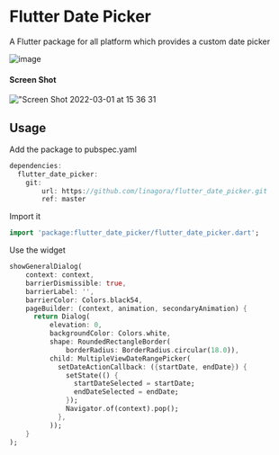 # Flutter Date Picker

A Flutter package for all platform which provides a custom date picker

![image](https://user-images.githubusercontent.com/80730648/194060809-54d34d17-3a1b-48cd-8b1b-6703ff99dd4c.gif)

#### Screen Shot

!["Screen Shot 2022-03-01 at 15 36 31](https://user-images.githubusercontent.com/80730648/194061025-1b968af8-a9a3-4e3e-b124-1a41f91e6002.png)

## Usage

Add the package to pubspec.yaml

```dart
dependencies:
  flutter_date_picker:
    git:
        url: https://github.com/linagora/flutter_date_picker.git
        ref: master
```

Import it

```dart
import 'package:flutter_date_picker/flutter_date_picker.dart';
```

Use the widget

```dart
showGeneralDialog(
    context: context,
    barrierDismissible: true,
    barrierLabel: '',
    barrierColor: Colors.black54,
    pageBuilder: (context, animation, secondaryAnimation) {
      return Dialog(
          elevation: 0,
          backgroundColor: Colors.white,
          shape: RoundedRectangleBorder(
              borderRadius: BorderRadius.circular(18.0)),
          child: MultipleViewDateRangePicker(
            setDateActionCallback: ({startDate, endDate}) {
              setState(() {
                startDateSelected = startDate;
                endDateSelected = endDate;
              });
              Navigator.of(context).pop();
            },
          ));
    }
);
```